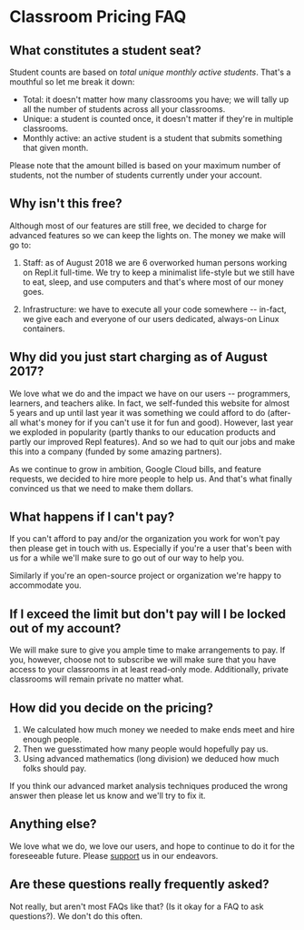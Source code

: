 # Classroom Pricing FAQ

## What constitutes a student seat?

Student counts are based on _total unique monthly active students_. That's a mouthful
so let me break it down:

* Total: it doesn't matter how many classrooms you have; we will tally up all the
number of students across all your classrooms.
* Unique: a student is counted once, it doesn't matter if they're in multiple
classrooms.
* Monthly active: an active student is a student that submits something that
given month.

Please note that the amount billed is based on your maximum number of students, not
the number of students currently under your account.

## Why isn't this free?

Although most of our features are still free, we decided to charge for advanced
features so we can keep the lights on. The money we make will go to:

1. Staff: as of August 2018 we are 6 overworked human persons working on
Repl.it full-time. We try to keep a minimalist life-style but we still have to eat, sleep,
and use computers and that's where most of our money goes.

2. Infrastructure: we have to execute all your code somewhere -- in-fact, we
give each and everyone of our users dedicated, always-on Linux containers.

## Why did you just start charging as of August 2017?

We love what we do and the impact we have on our users -- programmers, learners,
and teachers alike. In fact, we self-funded this website for almost 5
years and up until last year it was something we could afford to do (after-all what's money
for if you can't use it for fun and good). However, last year we exploded in
popularity (partly thanks to our education products and partly our improved Repl
features). And so we had to quit our jobs and make this into a company (funded
by some amazing partners).

As we continue to grow in ambition, Google Cloud bills, and feature
requests, we decided to hire more people to help us. And that's what finally
convinced us that we need to make them dollars.

## What happens if I can't pay?

If you can't afford to pay and/or the organization you work for won't pay then
please get in touch with us. Especially if you're a user that's been with us for
a while we'll make sure to go out of our way to help you.

Similarly if you're an open-source project or organization we're happy to
accommodate you.

## If I exceed the limit but don't pay will I be locked out of my account?

We will make sure to give you ample time to make arrangements to pay. If you,
however, choose not to subscribe we will make sure that you have access to your
classrooms in at least read-only mode. Additionally, private classrooms will
remain private no matter what.

## How did you decide on the pricing?

1. We calculated how much money we needed to make ends meet and hire
enough people.
2. Then we guesstimated how many people would hopefully pay us.
3. Using advanced mathematics (long division) we deduced how much folks should
pay.

If you think our advanced market analysis techniques produced the wrong answer
then please let us know and we'll try to fix it.

## Anything else?

We love what we do, we love our users, and hope to continue to do it for the
foreseeable future. Please [support](/site/pricing) us in our endeavors.

## Are these questions really frequently asked?

Not really, but aren't most FAQs like that? (Is it okay for a FAQ to ask
questions?). We don't do this often.